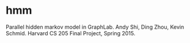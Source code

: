 # hmm
Parallel hidden markov model in GraphLab. Andy Shi, Ding Zhou, Kevin Schmid. Harvard CS 205 Final Project, Spring 2015. 
